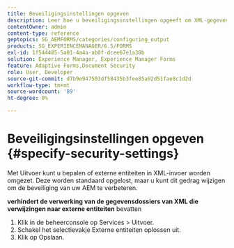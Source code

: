 ```yaml
---
title: Beveiligingsinstellingen opgeven
description: Leer hoe u beveiligingsinstellingen opgeeft om XML-gegevensbestanden te beveiligen. Met de functie voor beveiligingsinstellingen worden de externe entiteiten in XML-invoer beheerd.
contentOwner: admin
content-type: reference
geptopics: SG_AEMFORMS/categories/configuring_output
products: SG_EXPERIENCEMANAGER/6.5/FORMS
exl-id: 1f544485-5a01-4a4a-ab0f-dcee67e1a38b
solution: Experience Manager, Experience Manager Forms
feature: Adaptive Forms,Document Security
role: User, Developer
source-git-commit: d7b9e947503df58435b3fee85a92d51fae8c1d2d
workflow-type: tm+mt
source-wordcount: '89'
ht-degree: 0%

---
```


# Beveiligingsinstellingen opgeven {#specify-security-settings}

Met Uitvoer kunt u bepalen of externe entiteiten in XML-invoer worden omgezet. Deze worden standaard opgelost, maar u kunt dit gedrag wijzigen om de beveiliging van uw AEM te verbeteren.

**verhindert de verwerking van de gegevensdossiers van XML die verwijzingen naar externe entiteiten** bevatten

1. Klik in de beheerconsole op Services > Uitvoer.
1. Schakel het selectievakje Externe entiteiten oplossen uit.
1. Klik op Opslaan.
